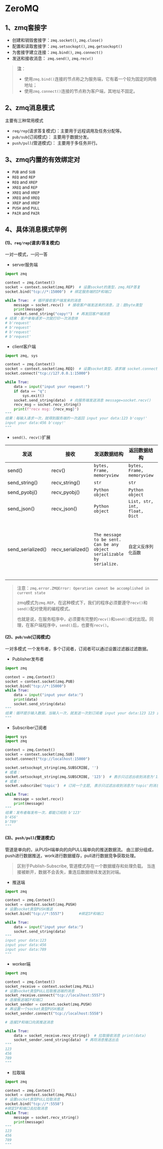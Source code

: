 # ZeroMQ

## 1、zmq套接字

- 创建和销毁套接字：`zmq.socket()`, `zmq.close()`
- 配置和读取套接字：`zmq.setsockopt()`, `zmq.getsockopt()`
- 为套接字建立连接：`zmq.bind()`, `zmq.connect()`
- 发送和接收消息：  `zmq.send()`, `zmq.recv()`

> **注**：
> - 使用`zmq.bind()`连接的节点称之为服务端，它有着一个较为固定的网络地址；
> - 使用`zmq.connect()`连接的节点称为客户端，其地址不固定。

## 2、zmq消息模式

主要有三种常用模式

- `req/rep`(请求答复模式)：主要用于远程调用及任务分配等。
- `pub/sub`(订阅模式)： 主要用于数据分发。
- `push/pull`(管道模式)： 主要用于多任务并行。

## 3、zmq内置的有效绑定对

- `PUB` and `SUB`
- `REQ` and `REP`
- `REQ` and `XREP`
- `XREQ` and `REP`
- `XREQ` and `XREP`
- `XREQ` and `XREQ`
- `XREP` and `XREP`
- `PUSH` and `PULL`
- `PAIR` and `PAIR`

## 4、具体消息模式举例

#### (1)、`req/rep`(请求/答复模式)

一对一模式，一问一答

- server服务端

```python
import zmq

context = zmq.Context()
socket = context.socket(zmq.REP)  # 设置socket的类型，zmq.REP答复
socket.bind("tcp://*:15000")  # 绑定服务端的IP和端口

while True:  # 循环接收客户端发来的消息
    message = socket.recv()  # 接收客户端发送来的消息，注：是byte类型
    print(message)
    socket.send_string("copy!")  # 再发回客户端消息
# 结果：客户单每请求一次就打印一次消息体
# b'request'
# b'request'
# b'request'
# b'request'
```

- client客户端

```python
import zmq, sys

context = zmq.Context()
socket = context.socket(zmq.REQ)  # 设置socket类型，请求端 socket.connect("tcp://localhost:15000") #连接服务端的IP和端口
socket.connect("tcp://127.0.0.1:15000")

while True:
    data = input("input your request:")
    if data == "q":
        sys.exit()
    socket.send_string(data)  # 向服务端发送消息 message=socket.recv()              #接收服务端返回的消息，注：是byte类型 print(message)
    recv_msg = socket.recv_string()
    print(f"recv msg: {recv_msg}")
"""
结果：每输入请求一次，就得到服务端的一次返回 input your data:123 b'copy!'
input your data:456 b'copy!'
"""
```

- `send()、recv()`扩展

| 发送 | 接收 | 发送数据结构 | 返回数据结构 |  说明 |
| ----- | ----- | ----- |----- |----- |
| send() | recv() | `bytes, Frame, memoryview` | `bytes, Frame, memoryview` | - |
| send_string() | recv_string() | `str` | `str` | - |
| send_pyobj() | recv_pyobj() | `Python object` | `Python object` | - |
| send_json() | recv_json() | `Python object` | `List, str, int, float, Dict` | - |
| send_serialized() | recv_serialized() | `The message to be sent. Can be any object serializable by serialize.` | `自定义反序列化函数` | 自定义序列化函数 |

> 注意：`zmq.error.ZMQError: Operation cannot be accomplished in current state`
>
> zmq模式为`zmq.REP`。在这种模式下，我们的程序必须要遵守`recv()`和`send()`配对使用的编程模式。
>
> 也就是说，在服务程序中，必须要有完整的`recv()`和`send()`成对出现。同理，在客户端程序中，`send()`后，也要有`recv()`。

#### (2)、`pub/sub`(订阅模式)

一对多模式 一个发布者，多个订阅者，订阅者可以通过设置过滤器过滤数据。

- Publisher发布者

```python
import zmq

context = zmq.Context()
socket = context.socket(zmq.PUB)
socket.bind("tcp://*:15000")
while True:
    data = input("input your data:")
    print(data)
    socket.send_string(data)
"""
结果：循环提示输入数据，当输入一次，就发送一次到订阅者 input your data:123 123 input your data:456 456 input your data:789 789 input your data:
"""
```

- Subscriber订阅者

```python
import sys
import zmq

context = zmq.Context()
socket = context.socket(zmq.SUB)
socket.connect("tcp://localhost:15000")

socket.setsockopt_string(zmq.SUBSCRIBE, '')
# 或者：
socket.setsockopt_string(zmq.SUBSCRIBE, '123')  # 表示只过滤出收到消息为'123'的消息
# 或者： 
socket.subscribe('topic')  # 订阅一个主题, 表示只过滤出收到消息为'topic'的消息

while True:
    message = socket.recv()
    print(message)
"""
结果：发布者每发布一次，都能订阅到 b'123'
b'456'
b'789'
"""
```

#### (3)、`push/pull`(管道模式)

管道是单向的，从PUSH端单向的向PULL端单向的推送数据流。 由三部分组成，push进行数据推送，work进行数据缓存，pull进行数据竞争获取处理。

> 区别于Publish-Subscribe, 管道模式存在一个数据缓存和处理负载。 当连接被断开，数据不会丢失，重连后数据继续发送到对端。

- 推送端

```python
import zmq

context = zmq.Context()
socket = context.socket(zmq.PUSH)  
# 设置socket类型PUSH推送 
socket.bind("tcp://*:5557")       #绑定IP和端口

while True:
    data = input("input your data:")
    socket.send_string(data)
"""
input your data:123 
input your data:456 
input your data:789
"""
```

- worker端

```python
import zmq

context = zmq.Context()
socket_receive = context.socket(zmq.PULL)  
# 设置socket类型PULL拉取推送端的消息 
socket_receive.connect("tcp://localhost:5557")
# 连接推送端IP和端口
socket_sender = context.socket(zmq.PUSH)  
# 再设置一个socket类型PUSH推送 
socket_sender.connect("tcp://localhost:5558")

# 连接IP和端口向其推送消息

while True:
    data = socket_receive.recv_string()  # 拉取接收消息 print(data)
    socket_sender.send_string(data)  # 再将消息推送出去
"""
123 
456 
789
"""
```

- 拉取端

```python
import zmq

context = zmq.Context()
socket = context.socket(zmq.PULL)  
# 设置socket类型PULL拉取消息 
socket.bind("tcp://*:5558")        
#绑定IP和端口去拉取消息 
while True:
    message = socket.recv_string()
    print(message)
"""
123 
456 
789
"""
```